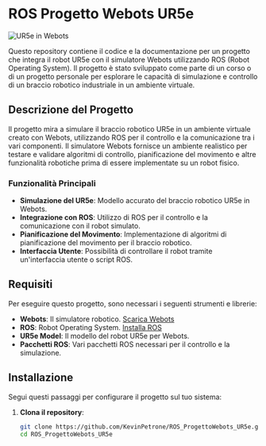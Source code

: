 # ROS Progetto Webots UR5e

![UR5e in Webots]([https://via.placeholder.com/800x400.png?text=UR5e+in+Webots](https://github.com/KevinPetrone/ROS_ProgettoWebots_UR5e/blob/main/images/maxresdefault.jpg?raw=true))

Questo repository contiene il codice e la documentazione per un progetto che integra il robot UR5e con il simulatore Webots utilizzando ROS (Robot Operating System). Il progetto è stato sviluppato come parte di un corso o di un progetto personale per esplorare le capacità di simulazione e controllo di un braccio robotico industriale in un ambiente virtuale.

## Descrizione del Progetto

Il progetto mira a simulare il braccio robotico UR5e in un ambiente virtuale creato con Webots, utilizzando ROS per il controllo e la comunicazione tra i vari componenti. Il simulatore Webots fornisce un ambiente realistico per testare e validare algoritmi di controllo, pianificazione del movimento e altre funzionalità robotiche prima di essere implementate su un robot fisico.

### Funzionalità Principali

- **Simulazione del UR5e**: Modello accurato del braccio robotico UR5e in Webots.
- **Integrazione con ROS**: Utilizzo di ROS per il controllo e la comunicazione con il robot simulato.
- **Pianificazione del Movimento**: Implementazione di algoritmi di pianificazione del movimento per il braccio robotico.
- **Interfaccia Utente**: Possibilità di controllare il robot tramite un'interfaccia utente o script ROS.

## Requisiti

Per eseguire questo progetto, sono necessari i seguenti strumenti e librerie:

- **Webots**: Il simulatore robotico. [Scarica Webots](https://cyberbotics.com/)
- **ROS**: Robot Operating System. [Installa ROS]([http://wiki.ros.org/ROS/Installation](https://github.com/KevinPetrone/ROS_ProgettoWebots_UR5e/blob/main/Tutorial/Installazione_ROS_Noetic.pdf))
- **UR5e Model**: Il modello del robot UR5e per Webots.
- **Pacchetti ROS**: Vari pacchetti ROS necessari per il controllo e la simulazione.

## Installazione

Segui questi passaggi per configurare il progetto sul tuo sistema:

1. **Clona il repository**:
   ```bash
   git clone https://github.com/KevinPetrone/ROS_ProgettoWebots_UR5e.git
   cd ROS_ProgettoWebots_UR5e
